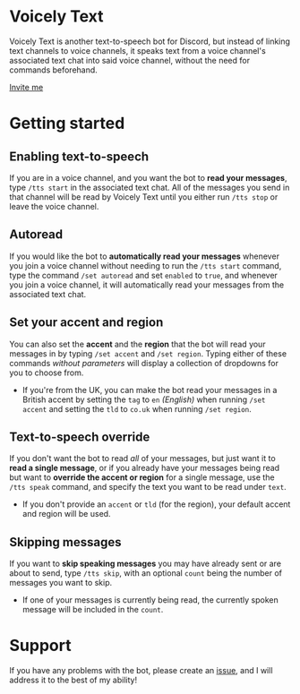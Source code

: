 # Voicely Text
Voicely Text is another text-to-speech bot for Discord, but instead of linking text channels to voice channels, it speaks text from a voice channel's associated text chat into said voice channel, without the need for commands beforehand.

[Invite me](https://discord.com/oauth2/authorize?client_id=1290741552158609419)
# Getting started
## Enabling text-to-speech
If you are in a voice channel, and you want the bot to **read your messages**, type `/tts start` in the associated text chat. All of the messages you send in that channel will be read by Voicely Text until you either run `/tts stop` or leave the voice channel.
## Autoread
If you would like the bot to **automatically read your messages** whenever you join a voice channel without needing to run the `/tts start` command, type the command `/set autoread` and set `enabled` to `true`, and whenever you join a voice channel, it will automatically read your messages from the associated text chat.
## Set your accent and region
You can also set the **accent** and the **region** that the bot will read your messages in by typing `/set accent` and `/set region`. Typing either of these commands *without parameters* will display a collection of dropdowns for you to choose from.
- If you're from the UK, you can make the bot read your messages in a British accent by setting the `tag` to `en` *(English)* when running `/set accent` and setting the `tld` to `co.uk` when running `/set region`.
## Text-to-speech override
If you don't want the bot to read *all* of your messages, but just want it to **read a single message**, or if you already have your messages being read but want to **override the accent or region** for a single message, use the `/tts speak` command, and specify the text you want to be read under `text`.
- If you don't provide an `accent` or `tld` (for the region), your default accent and region will be used.
## Skipping messages
If you want to **skip speaking messages** you may have already sent or are about to send, type `/tts skip`, with an optional `count` being the number of messages you want to skip.
- If one of your messages is currently being read, the currently spoken message will be included in the `count`.
# Support
If you have any problems with the bot, please create an [issue](https://github.com/Erallie/voicely-text/issues), and I will address it to the best of my ability!
